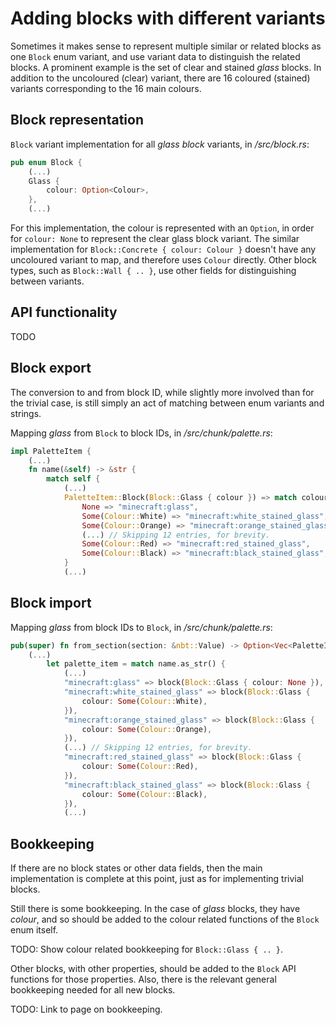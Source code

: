 # Adding blocks with different variants

Sometimes it makes sense to represent multiple similar or related blocks as one `Block` enum variant, and use variant data to distinguish the related blocks. A prominent example is the set of clear and stained _glass_ blocks. In addition to the uncoloured (clear) variant, there are 16 coloured (stained) variants corresponding to the 16 main colours.

## Block representation

`Block` variant implementation for all _glass block_ variants, in _/src/block.rs_:

```rust
pub enum Block {
    (...)
    Glass {
        colour: Option<Colour>,
    },
    (...)
```

For this implementation, the colour is represented with an `Option`, in order for `colour: None` to represent the clear glass block variant. The similar implementation for `Block::Concrete { colour: Colour }` doesn't have any uncoloured variant to map, and therefore uses `Colour` directly. Other block types, such as `Block::Wall { .. }`, use other fields for distinguishing between variants.

## API functionality

TODO

## Block export

The conversion to and from block ID, while slightly more involved than for the trivial case, is still simply an act of matching between enum variants and strings.

Mapping _glass_ from `Block` to block IDs, in _/src/chunk/palette.rs_:

```rust
impl PaletteItem {
    (...)
    fn name(&self) -> &str {
        match self {
            (...)
            PaletteItem::Block(Block::Glass { colour }) => match colour {
                None => "minecraft:glass",
                Some(Colour::White) => "minecraft:white_stained_glass",
                Some(Colour::Orange) => "minecraft:orange_stained_glass",
                (...) // Skipping 12 entries, for brevity.
                Some(Colour::Red) => "minecraft:red_stained_glass",
                Some(Colour::Black) => "minecraft:black_stained_glass",
            }
            (...)
```

## Block import

Mapping _glass_ from block IDs to `Block`, in _/src/chunk/palette.rs_:

```rust
pub(super) fn from_section(section: &nbt::Value) -> Option<Vec<PaletteItem>> {
    (...)
        let palette_item = match name.as_str() {
            (...)
            "minecraft:glass" => block(Block::Glass { colour: None }),
            "minecraft:white_stained_glass" => block(Block::Glass {
                colour: Some(Colour::White),
            }),
            "minecraft:orange_stained_glass" => block(Block::Glass {
                colour: Some(Colour::Orange),
            }),
            (...) // Skipping 12 entries, for brevity.
            "minecraft:red_stained_glass" => block(Block::Glass {
                colour: Some(Colour::Red),
            }),
            "minecraft:black_stained_glass" => block(Block::Glass {
                colour: Some(Colour::Black),
            }),
            (...)
```

## Bookkeeping

If there are no block states or other data fields, then the main implementation is complete at this point, just as for implementing trivial blocks.

Still there is some bookkeeping. In the case of _glass_ blocks, they have _colour_, and so should be added to the colour related functions of the `Block` enum itself.

TODO: Show colour related bookkeeping for `Block::Glass { .. }`.

Other blocks, with other properties, should be added to the `Block` API functions for those properties. Also, there is the relevant general bookkeeping needed for all new blocks.

TODO: Link to page on bookkeeping.
